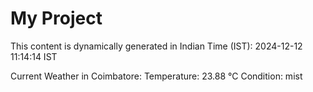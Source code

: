 # My Project

This content is dynamically generated in Indian Time (IST): 2024-12-12 11:14:14 IST


Current Weather in Coimbatore:
Temperature: 23.88 °C
Condition: mist

